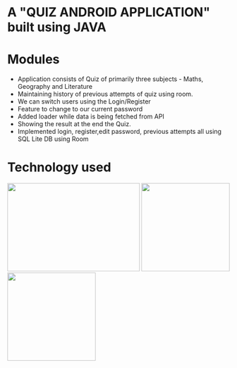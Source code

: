 # A "QUIZ ANDROID APPLICATION" built using JAVA

# Modules
* Application consists of Quiz of primarily three subjects - Maths, Geography and Literature
* Maintaining history of previous attempts of quiz using room.
* We can switch users using the Login/Register
* Feature to change to our current password
* Added loader while data is being fetched from API
* Showing the result at the end the Quiz.
* Implemented login, register,edit password, previous attempts all using SQL Lite DB using Room

# Technology used

<img src="https://github.com/JenishdaSelvasingh/Quiz_application/assets/136103328/9018b8fc-ee1e-486d-aaa7-e0097d262a75.jpg" width="300" height="200"> <img src="https://github.com/JenishdaSelvasingh/Quiz_application/assets/136103328/5d8bc17b-1bce-4ff4-afe7-b1933d728445.png" width="200" height="200">  <img src="https://github.com/JenishdaSelvasingh/Quiz_application/assets/136103328/feb04051-3577-48b5-8dd1-7307b8cdf2ff.jpg" width="200" height="200"> 



